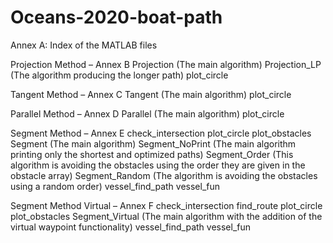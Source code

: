 # Oceans-2020-boat-path

Annex A: Index of the MATLAB files

Projection Method – Annex B
Projection (The main algorithm)
Projection_LP (The algorithm producing the longer path)
plot_circle

Tangent Method – Annex C
Tangent (The main algorithm)
plot_circle

Parallel Method – Annex D
Parallel (The main algorithm)
plot_circle

Segment Method – Annex E
check_intersection
plot_circle
plot_obstacles
Segment (The main algorithm)
Segment_NoPrint (The main algorithm printing only the shortest and optimized paths)
Segment_Order (This algorithm is avoiding the obstacles using the order they are given in the obstacle array)
Segment_Random (The algorithm is avoiding the obstacles using a random order)
vessel_find_path
vessel_fun

Segment Method Virtual – Annex F
check_intersection
find_route
plot_circle
plot_obstacles
Segment_Virtual (The main algorithm with the addition of the virtual waypoint functionality)
vessel_find_path
vessel_fun
